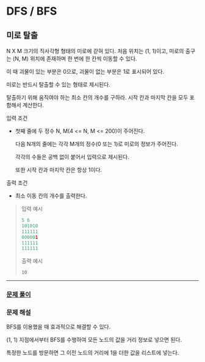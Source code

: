# DFS / BFS

## 미로 탈출

N X M 크기의 직사각형 형태의 미로에 갇혀 있다. 처음 위치는 (1, 1)이고, 미로의 출구는 (N, M) 위치에 존재하며 한 번에 한 칸씩 이동할 수 있다.

이 때 괴물이 있는 부분은 0으로, 괴물이 없는 부분은 1로 표시되어 있다.

미로는 반드시 탈출할 수 있는 형태로 제시된다.

탈출하기 위해 움직여야 하는 최소 칸의 개수를 구하라. 시작 칸과 마지막 칸을 모두 포함해서 계산한다.

입력 조건

- 첫째 줄에 두 정수 N, M(4 <= N, M <= 200)이 주어진다.

  다음 N개의 줄에는 각각 M개의 정수(0 또는 1)로 미로의 정보가 주어진다.

  각각의 수들은 공백 없이 붙어서 입력으로 제시된다.

  또한 시작 칸과 마지막 칸은 항상 1이다.

출력 조건

- 최소 이동 칸의 개수를 출력한다.

> 입력 예시
>
> ```python
> 5 6
> 101010
> 111111
> 000001
> 111111
> 111111
> ```
>
> 출력 예시
>
> `10`

---

### [문제 풀이](./4-2.py)

### 문제 해설

BFS를 이용했을 때 효과적으로 해결할 수 있다.

(1, 1) 지점에서부터 BFS를 수행하여 모든 노드의 값을 거리 정보로 넣으면 된다.

특정한 노드를 방문하면 그 이전 노드의 거리에 1을 더한 값을 리스트에 넣는다.
